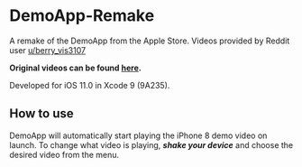 # DemoApp-Remake
A remake of the DemoApp from the Apple Store. Videos provided by Reddit user [u/berry_vis3107](https://www.reddit.com/user/berry_vis3107)

**Original videos can be found [here](https://www.reddit.com/r/iOSBeta/comments/76ebvr/discussion_iphone_8_demo_app_screensaver_video/?ref=share&ref_source=link).**

Developed for iOS 11.0 in Xcode 9 (9A235).

## How to use
DemoApp will automatically start playing the iPhone 8 demo video on launch. To change what video is playing, ***shake your device*** and choose the desired video from the menu.
